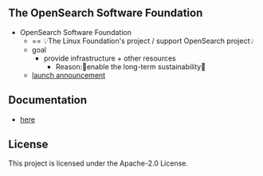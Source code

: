 ## The OpenSearch Software Foundation

* OpenSearch Software Foundation
  * == 💡The Linux Foundation's project / support OpenSearch project💡
  * goal
    * provide infrastructure + other resources
      * Reason:🧠enable the long-term sustainability🧠
  * [launch announcement](https://www.linuxfoundation.org/press/linux-foundation-announces-opensearch-software-foundation-to-foster-open-collaboration-in-search-and-analytics)

## Documentation
* [here](index.markdown)

## License

This project is licensed under the Apache-2.0 License.  
